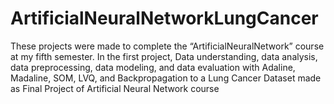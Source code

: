 # ArtificialNeuralNetworkLungCancer
These projects were made to complete the “ArtificialNeuralNetwork” course at my fifth semester. In the first project, Data understanding, data analysis, data preprocessing, data modeling, and data evaluation with Adaline, Madaline, SOM, LVQ, and Backpropagation to a Lung Cancer Dataset made as Final Project of Artificial Neural Network course
